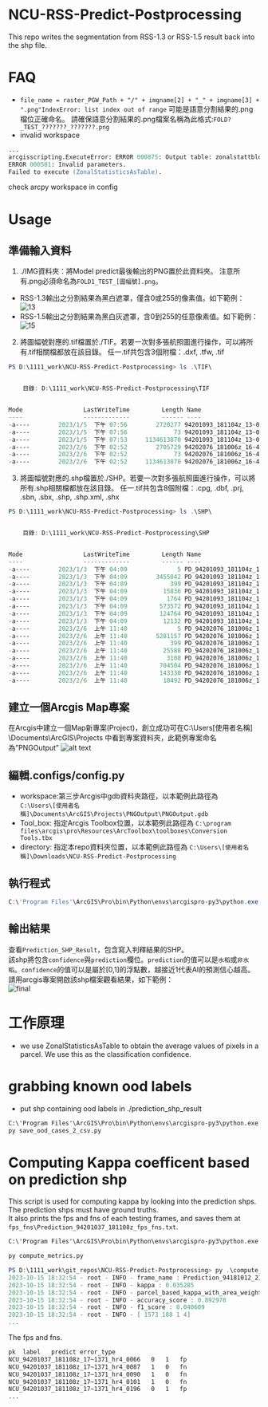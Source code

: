 # NCU-RSS-Predict-Postprocessing
This repo writes the segmentation from RSS-1.3 or RSS-1.5 result back into the shp file.

# FAQ
- `file_name = raster_PGW_Path + "/" + imgname[2] + "_" + imgname[3] + ".png"IndexError: list index out of range`
可能是語意分割結果的.png檔位正確命名。
請確保語意分割結果的.png檔案名稱為此格式:`FOLD?_TEST_???????_???????.png`
- invalid workspace
```ps
...
arcgisscripting.ExecuteError: ERROR 000875: Output table: zonalstattblout1's workspace is an invalid output workspace.   
ERROR 000581: Invalid parameters.
Failed to execute (ZonalStatisticsAsTable).
```
check arcpy workspace in config
# Usage
## 準備輸入資料
1. ./IMG資料夾：將Model predict最後輸出的PNG置於此資料夾。
注意所有.png必須命名為`FOLD1_TEST_[圖幅號].png`。
- RSS-1.3輸出之分割結果為黑白遮罩，僅含0或255的像素值。如下範例：  
![13](./assets/sample_input_13.png)
- RSS-1.5輸出之分割結果為黑白灰遮罩，含0到255的任意像素值。如下範例：  
![15](./assets/sample_input_15.png)
2. 將圖幅號對應的.tif檔置於./TIF。若要一次對多張航照圖進行操作，可以將所有.tif相關檔都放在該目錄。
任一.tif共包含3個附檔：.dxf, .tfw, .tif
```powershell
PS D:\1111_work\NCU-RSS-Predict-Postprocessing> ls .\TIF\


    目錄: D:\1111_work\NCU-RSS-Predict-Postprocessing\TIF


Mode                 LastWriteTime         Length Name
----                 -------------         ------ ----
-a----        2023/1/5  下午 07:56        2720277 94201093_181104z_13~0458_hr4.dxf
-a----        2023/1/5  下午 07:56             73 94201093_181104z_13~0458_hr4.tfw
-a----        2023/1/5  下午 07:53     1134613870 94201093_181104z_13~0458_hr4.tif
-a----        2023/2/6  下午 02:52        2705729 94202076_181006z_16~4634_hr4.dxf
-a----        2023/2/6  下午 02:52             73 94202076_181006z_16~4634_hr4.tfw
-a----        2023/2/6  下午 02:52     1134613870 94202076_181006z_16~4634_hr4.tif
```
3. 將圖幅號對應的.shp檔置於./SHP。若要一次對多張航照圖進行操作，可以將所有.shp相關檔都放在該目錄。
任一.tif共包含8個附檔：.cpg, .dbf, .prj, .sbn, .sbx, .shp, .shp.xml, .shx
```powershell
PS D:\1111_work\NCU-RSS-Predict-Postprocessing> ls .\SHP\


    目錄: D:\1111_work\NCU-RSS-Predict-Postprocessing\SHP


Mode                 LastWriteTime         Length Name
----                 -------------         ------ ----
-a----        2023/1/3  下午 04:09              5 PD_94201093_181104z_13~0458_hr4.cpg
-a----        2023/1/3  下午 04:09        3455042 PD_94201093_181104z_13~0458_hr4.dbf
-a----        2023/1/3  下午 04:09            399 PD_94201093_181104z_13~0458_hr4.prj
-a----        2023/1/3  下午 04:09          15836 PD_94201093_181104z_13~0458_hr4.sbn
-a----        2023/1/3  下午 04:09           1764 PD_94201093_181104z_13~0458_hr4.sbx
-a----        2023/1/3  下午 04:09         573572 PD_94201093_181104z_13~0458_hr4.shp
-a----        2023/1/3  下午 04:09         124764 PD_94201093_181104z_13~0458_hr4.shp.xml
-a----        2023/1/3  下午 04:09          12132 PD_94201093_181104z_13~0458_hr4.shx
-a----        2023/2/6  上午 11:40              5 PD_94202076_181006z_16~4634_hr4.cpg
-a----        2023/2/6  上午 11:40        5281157 PD_94202076_181006z_16~4634_hr4.dbf
-a----        2023/2/6  上午 11:40            399 PD_94202076_181006z_16~4634_hr4.prj
-a----        2023/2/6  上午 11:40          25588 PD_94202076_181006z_16~4634_hr4.sbn
-a----        2023/2/6  上午 11:40           3108 PD_94202076_181006z_16~4634_hr4.sbx
-a----        2023/2/6  上午 11:40         704504 PD_94202076_181006z_16~4634_hr4.shp
-a----        2023/2/6  上午 11:40         143330 PD_94202076_181006z_16~4634_hr4.shp.xml
-a----        2023/2/6  上午 11:40          18492 PD_94202076_181006z_16~4634_hr4.shx
```
## 建立一個Arcgis Map專案
在Arcgis中建立一個Map新專案(Project)，創立成功可在C:\Users\[使用者名稱] \Documents\ArcGIS\Projects 中看到專案資料夾，此範例專案命名為”PNGOutput”
![alt text](./assets/arcgis_project_example.png)
## 編輯.configs/config.py
- workspace:第三步Arcgis中gdb資料夾路徑，以本範例此路徑為   
`C:\Users\[使用者名稱]\Documents\ArcGIS\Projects\PNGOutput\PNGOutput.gdb`
- Tool_box: 指定Arcgis Toolbox位置，以本範例此路徑為
`C:\program files\arcgis\pro\Resources\ArcToolbox\toolboxes\Conversion Tools.tbx`
- directory: 指定本repo資料夾位置，以本範例此路徑為
`C:\Users\[使用者名稱]\Downloads\NCU-RSS-Predict-Postprocessing`
## 執行程式
```powershell
C:\'Program Files'\ArcGIS\Pro\bin\Python\envs\arcgispro-py3\python.exe ./main.py
```
## 輸出結果
查看`Prediction_SHP_Result`，包含寫入判釋結果的SHP。  
該shp將包含`confidence`與`prediction`欄位。`prediction`的值可以是`水稻`或`非水稻`。`confidence`的值可以是屬於[0,1]的浮點數，越接近1代表AI的預測信心越高。  
請用arcgis專案開啟該shp檔案觀看結果，如下範例：  
![final](./assets/final_Shp.png)

# 工作原理
- we use ZonalStatisticsAsTable to obtain the average values of pixels in a parcel. We use this as the classification confidence.

# grabbing known ood labels
- put shp containing ood labels in ./prediction_shp_result
```txt
C:\'Program Files'\ArcGIS\Pro\bin\Python\envs\arcgispro-py3\python.exe grab_ood_cases.py
py save_ood_cases_2_csv.py
```
# Computing Kappa coefficent based on prediction shp
This script is used for computing kappa by looking into the prediction shps. The prediction shps must have ground truths.  
It also prints the fps and fns of each testing frames, and saves them at `fps_fns\Prediction_94201037_181108z_fps_fns.txt`.
```ps
C:\'Program Files'\ArcGIS\Pro\bin\Python\envs\arcgispro-py3\python.exe ./grab_gt_and_predictions.py
```
```ps
py compute_metrics.py
```
```powershell
PS D:\1111_work\git_repos\NCU-RSS-Predict-Postprocessing> py .\compute_metrics.py
2023-10-15 18:32:54 - root - INFO - frame_name : Prediction_94181012_211117a
2023-10-15 18:32:54 - root - INFO - kappa : 0.035285
2023-10-15 18:32:54 - root - INFO - parcel_based_kappa_with_area_weights : 0.947568
2023-10-15 18:32:54 - root - INFO - accuracy_score : 0.892978
2023-10-15 18:32:54 - root - INFO - f1_score : 0.040609
2023-10-15 18:32:54 - root - INFO - [ 1573 188 1 4]
...
```
The fps and fns.
```txt
pk	label	predict	error_type
NCU_94201037_181108z_17~1371_hr4_0066	0	1	fp
NCU_94201037_181108z_17~1371_hr4_0087	1	0	fn
NCU_94201037_181108z_17~1371_hr4_0090	1	0	fn
NCU_94201037_181108z_17~1371_hr4_0101	1	0	fn
NCU_94201037_181108z_17~1371_hr4_0196	0	1	fp
...
```

